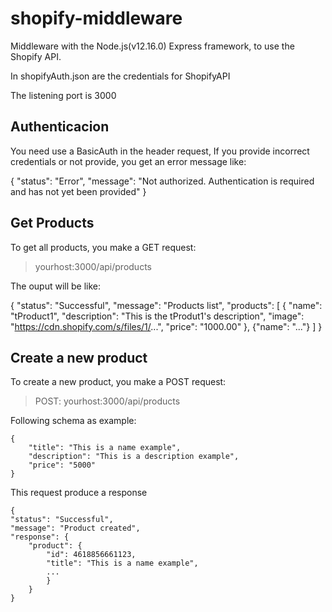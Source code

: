 # shopify-middleware

Middleware with the Node.js(v12.16.0) Express framework, to use the Shopify API.


In shopifyAuth.json are the credentials for ShopifyAPI

The listening port is 3000

## Authenticacion
You need use a BasicAuth in the header request, If you provide incorrect credentials or not provide, you get an error message like:

{
  "status": "Error",
  "message": "Not authorized. Authentication is required and has not yet been provided"
}

## Get Products
To get all products, you make a GET request:
>yourhost:3000/api/products

The ouput will be like:

{
  "status": "Successful",
  "message": "Products list",
  "products": [
        {
        "name": "tProduct1",
        "description": "This is the tProdut1's description",
        "image": "https://cdn.shopify.com/s/files/1/...",
        "price": "1000.00"
        },
        {"name": "..."}
  ]
}


## Create a new product
To create a new product, you make a POST request:
>POST: yourhost:3000/api/products

Following schema as example: 

    {
        "title": "This is a name example",
        "description": "This is a description example",
        "price": "5000"
    }


This request produce a response

    {
    "status": "Successful",
    "message": "Product created",
    "response": {
        "product": {
            "id": 4618856661123,
            "title": "This is a name example",
            ...
            }
        }
    }

